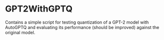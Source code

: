 # GPT2WithGPTQ

Contains a simple script for testing quantization of a GPT-2 model with AutoGPTQ and evaluating its performance (should be improved) against the original model.
